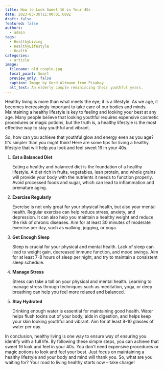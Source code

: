 ```yaml
---
title: How to Look Sweet 16 in Your 40s
date: 2023-03-30T11:00:01.688Z
draft: false
featured: false
authors:
  - admin
tags:
  - HealthyLiving
  - HealthyLifestyle
  - Health
categories:
  - article
image:
  filename: old_couple.jpg
  focal_point: Smart
  preview_only: false
  caption: Image by Gerd Altmann from Pixabay
  alt_text: An elderly couple reminiscing their youthful years.
---
```

Healthy living is more than what meets the eye; it is a lifestyle. As we age, it becomes increasingly important to take care of our bodies and minds. Maintaining a healthy lifestyle is key to feeling and looking your best at any age. Many people believe that looking youthful requires expensive cosmetic procedures or magic potions, but the truth is, a healthy lifestyle is the most effective way to stay youthful and vibrant.

So, how can you achieve that youthful glow and energy even as you age? It's simpler than you might think! Here are some tips for living a healthy lifestyle that will help you look and feel sweet 16 in your 40s.

1. **Eat a Balanced Diet**

   Eating a healthy and balanced diet is the foundation of a healthy lifestyle. A diet rich in fruits, vegetables, lean protein, and whole grains will provide your body with the nutrients it needs to function properly. Avoid processed foods and sugar, which can lead to inflammation and premature aging.
2. **Exercise Regularly**

   Exercise is not only great for your physical health, but also your mental health. Regular exercise can help reduce stress, anxiety, and depression. It can also help you maintain a healthy weight and reduce the risk of chronic diseases. Aim for at least 30 minutes of moderate exercise per day, such as walking, jogging, or yoga.
3. **Get Enough Sleep**

   Sleep is crucial for your physical and mental health. Lack of sleep can lead to weight gain, decreased immune function, and mood swings. Aim for at least 7-8 hours of sleep per night, and try to maintain a consistent sleep schedule.
4. **Manage Stress**

   Stress can take a toll on your physical and mental health. Learning to manage stress through techniques such as meditation, yoga, or deep breathing can help you feel more relaxed and balanced.
5. **Stay Hydrated**

   Drinking enough water is essential for maintaining good health. Water helps flush toxins out of your body, aids in digestion, and helps keep your skin looking youthful and vibrant. Aim for at least 8-10 glasses of water per day.

In conclusion, healthy living is one way to ensure way of ensuring you identify with a full life. By following these simple steps, you can achieve that sweet 16 look and feel in your 40s. You don't need expensive procedures or magic potions to look and feel your best. Just focus on maintaining a healthy lifestyle and your body and mind will thank you. So, what are you waiting for? Your road to living healthy starts now – take charge!